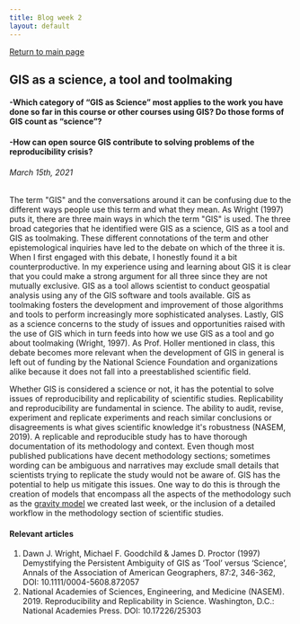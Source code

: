 ```yaml
---
title: Blog week 2
layout: default
---
```

[Return to main page](stevenmontilla.github.io)
## GIS as a science, a tool and toolmaking
#### -Which category of “GIS as Science” most applies to the work you have done so far in this course or other courses using GIS? Do those forms of GIS count as “science”?
#### -How can open source GIS contribute to solving problems of the reproducibility crisis?
###### March 15th, 2021


The term "GIS" and the conversations around it can be confusing due to the different ways people use this term and what they mean. As Wright (1997) puts it, there are three main ways in which the term "GIS" is used. The three broad categories that he identified were GIS as a science, GIS as a tool and GIS as toolmaking. These different connotations of the term and other epistemological inquiries have led to the debate on which of the three it is. When I first engaged with this debate, I honestly found it a bit counterproductive. In my experience using and learning about GIS it is clear that you could make a strong argument for all three since they are not mutually exclusive. GIS as a tool allows scientist to conduct geospatial analysis using any of the GIS software and tools available. GIS as toolmaking fosters the development and improvement of those algorithms and tools to perform increasingly more sophisticated analyses. Lastly, GIS as a science concerns to the study of issues and opportunities raised with the use of GIS which in turn feeds into how we use GIS as a tool and go about toolmaking (Wright, 1997). As Prof. Holler mentioned in class, this debate becomes more relevant when the development of GIS in general
is left out of funding by the National Science Foundation and organizations alike because it does not fall into a preestablished scientific field.

Whether GIS is considered a science or not, it has the potential to solve issues of reproducibility and replicability of scientific studies. Replicability and reproducibility are fundamental in science. The ability to audit, revise, experiment and replicate experiments and reach similar conclusions or disagreements is what gives scientific knowledge it's robustness (NASEM, 2019). A replicable and reproducible study has to have thorough documentation of its methodology and context. Even though most published publications have decent methodology sections; sometimes wording can be ambiguous and narratives may exclude small details that scientists trying to replicate the study would not be aware of. GIS has the potential to help us mitigate this issues. One way to do this is through the creation of models that encompass all the aspects of the methodology such as the [gravity model](gravity/gravity.md) we created last week, or the inclusion of a detailed workflow in the methodology section of scientific studies.   

#### Relevant articles  
1. Dawn J. Wright, Michael F. Goodchild & James D. Proctor (1997) Demystifying the Persistent Ambiguity of GIS as ‘Tool’ versus ‘Science’, Annals of the Association of American Geographers, 87:2, 346-362, DOI: 10.1111/0004-5608.872057
2. National Academies of Sciences, Engineering, and Medicine (NASEM). 2019. Reproducibility and Replicability in Science. Washington, D.C.: National Academies Press. DOI: 10.17226/25303
